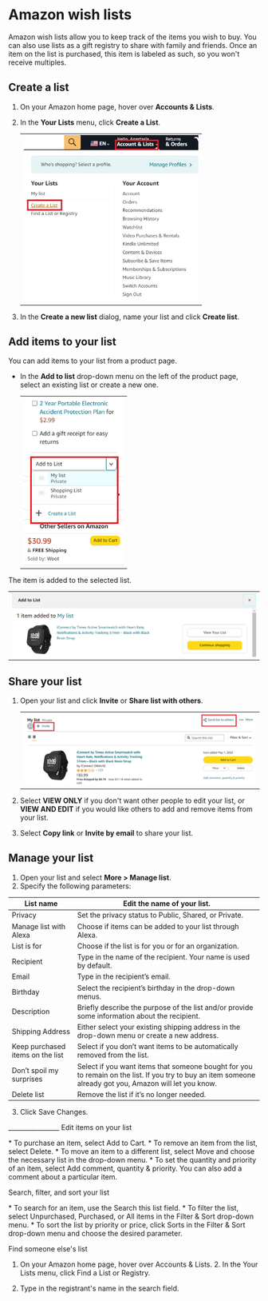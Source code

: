 # Amazon wish lists

Amazon wish lists allow you to keep track of the items you wish to buy.
You can also use lists as a gift registry to share with family and
friends. Once an item on the list is purchased, this item is labeled as
such, so you won't receive multiples.

## Create a list

1. On your Amazon home page, hover over **Accounts & Lists**. 
2. In the **Your Lists** menu, click **Create a List**.

   <table><tr><td>
   <img src="Google Docs1.jpg" alt="Create a List "width= "350" >
   </td></tr></table>

3. In the **Create a new list** dialog, name your list and click **Create
list**.

## Add items to your list

You can add items to your list from a product page.

- In the **Add to list** drop-down menu on the left of the product page,
select an existing list or create a new one.
   
   <table><tr><td>
   <img src="Google Docs 2.png" alt="Add to list" width= "200">
   </td></tr></table>

The item is added to the selected list.

<table><tr><td>
<img src="Google Docs 3.png" alt="Item added to list"width= "700" >
</td></tr></table>
 
## Share your list

1. Open your list and click **Invite** or **Share list with others**.

   <table><tr><td>
   <img src="Google Docs 4.png" alt="Share list" width= "600" >
   </td></tr></table>

2. Select **VIEW ONLY** if you don't want other people to edit your list,
or **VIEW AND EDIT** if you would like others to add and remove items from
your list. 
3. Select **Copy link** or **Invite by email** to share your list.

## Manage your list  

1. Open your list and select **More > Manage list**. 
2. Specify the following parameters:

|     List name                           |     Edit the name of   your list.                                                                                                                                    |
|-----------------------------------------|----------------------------------------------------------------------------------------------------------------------------------------------------------------------|
|     Privacy                             |     Set the privacy status to Public, Shared, or Private.                                                                                                            |
|     Manage list with Alexa              |     Choose if items can be added to   your list through Alexa.                                                                                                       |
|     List is for                         |     Choose if the list is for you or   for an organization.                                                                                                          |
|     Recipient                           |     Type in the name of the   recipient. Your name is used by default.                                                                                               |
|     Email                               |     Type in the recipient’s email.                                                                                                                                   |
|     Birthday                            |     Select the recipient’s birthday   in the drop-down menus.                                                                                                        |
|     Description                         |     Briefly describe the purpose of   the list and/or provide some information about the recipient.                                                                  |
|     Shipping Address                    |     Either select your existing   shipping address in the drop-down menu or create a new address.                                                                    |
|     Keep purchased items on the list    |     Select if you don’t want items to   be automatically removed from the list.                                                                                      |
|     Don’t spoil my surprises            |     Select if you want items that   someone bought for you to remain on the list. If you try to buy an item   someone already got you, Amazon will let you know.     |
|     Delete list                         |     Remove the list if it’s no longer   needed.                                                                                                                      |

3. Click Save Changes.

\_\_\_\_\_\_\_\_\_\_\_\_\_\_\_\_ Edit items on your list

\* To purchase an item, select Add to Cart. \* To remove an item from
the list, select Delete. \* To move an item to a different list, select
Move and choose the necessary list in the drop-down menu. \* To set the
quantity and priority of an item, select Add comment, quantity &
priority. You can also add a comment about a particular item.

Search, filter, and sort your list

\* To search for an item, use the Search this list field. \* To filter
the list, select Unpurchased, Purchased, or All items in the Filter &
Sort drop-down menu. \* To sort the list by priority or price, click
Sorts in the Filter & Sort drop-down menu and choose the desired
parameter.

Find someone else's list

 1. On your Amazon home page, hover over Accounts & Lists. 2. In the
Your Lists menu, click Find a List or Registry.

3. Type in the registrant's name in the search field.
